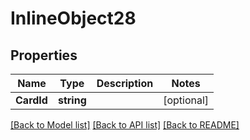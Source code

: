 # InlineObject28

## Properties

Name | Type | Description | Notes
------------ | ------------- | ------------- | -------------
**CardId** | **string** |  | [optional] 

[[Back to Model list]](../README.md#documentation-for-models) [[Back to API list]](../README.md#documentation-for-api-endpoints) [[Back to README]](../README.md)


